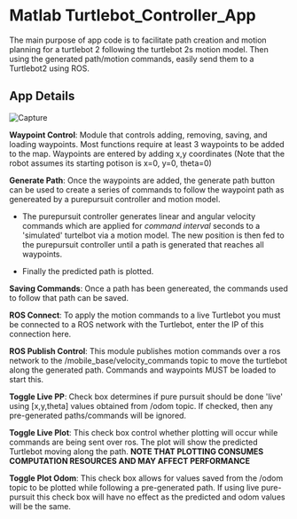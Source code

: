 # Matlab Turtlebot_Controller_App

The main purpose of app code is to facilitate path creation and motion planning for a turtlebot 2 following the turtlebot 2s motion model. 
Then using the generated path/motion commands, easily send them to a Turtlebot2 using ROS. 

## App Details
![Capture](https://user-images.githubusercontent.com/25622095/58276817-666bfc80-7d66-11e9-9349-f4a72568f4e6.PNG)

**Waypoint Control**: Module that controls adding, removing, saving, and loading waypoints. Most functions require at least 3 waypoints to be added to the map. Waypoints are entered by adding x,y coordinates (Note that the robot assumes its starting potison is x=0, y=0, theta=0)

**Generate Path**: Once the waypoints are added, the generate path button can be used to create a series of commands to follow the waypoint path as genereated by a purepursuit controller and motion model.

- The purepursuit controller generates linear and angular velocity commands which are applied for *command interval* seconds to a     'simulated' turtelbot via a motion model. The new position is then fed to the purepursuit controller until a path is generated that reaches all waypoints. 

- Finally the predicted path is plotted. 

**Saving Commands**: Once a path has been genereated, the commands used to follow that path can be saved.

**ROS Connect**: To apply the motion commands to a live Turtlebot you must be connected to a ROS network with the Turtlebot, enter the IP of this connection here. 

**ROS Publish Control**: This module publishes motion commands over a ros network to the /mobile_base/velocity_commands topic to move the turtlebot along the generated path. Commands and waypoints MUST be loaded to start this. 

**Toggle Live PP**: Check box determines if pure pursuit should be done 'live' using [x,y,theta] values obtained from /odom topic. If checked, then any pre-generated paths/commands will be ignored. 

**Toggle Live Plot**: This check box control whether plotting will occur while commands are being sent over ros. The plot will show the predicted Turtlebot moving along the path. **NOTE THAT PLOTTING CONSUMES COMPUTATION RESOURCES AND MAY AFFECT PERFORMANCE**

**Toggle Plot Odom**: This check box allows for values saved from the /odom topic to be plotted while following a pre-generated path. If using live pure-pursuit this check box will have no effect as the predicted and odom values will be the same. 
